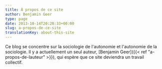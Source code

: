 ```yaml
---
title: À propos de ce site
author: Benjamin Geer
type: page
date: 2013-10-14T20:20:33+00:00
slug: a-propos-de-ce-site
translationKey: about-this-site
---
```


Ce blog se concentre sur la sociologie de l'autonomie et l'autonomie
de la sociologie. Il y a actuellement un seul auteur,
[Benjamin Geer]({{< ref "a-propos-de-lauteur" >}}), qui espère que ce site deviendra
un travail collectif.
